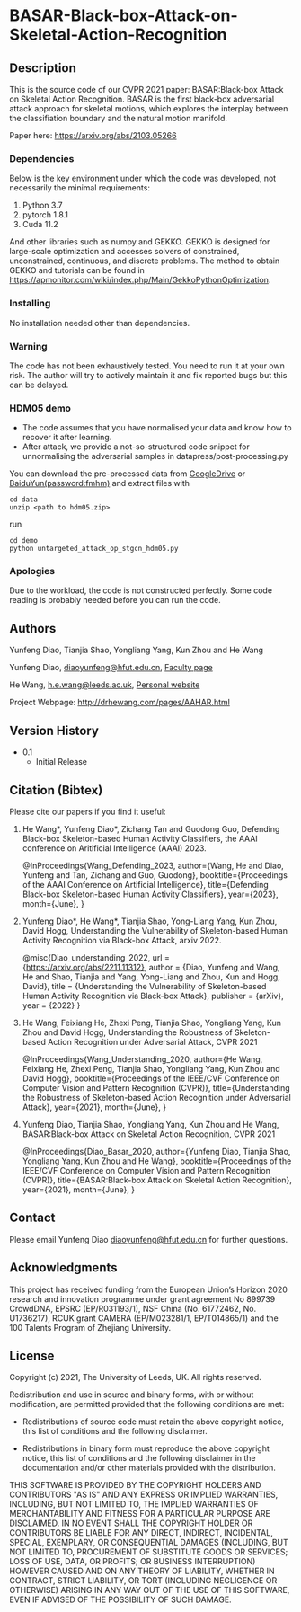 # BASAR-Black-box-Attack-on-Skeletal-Action-Recognition

## Description

This is the source code of our CVPR 2021 paper: BASAR:Black-box Attack on Skeletal Action Recognition. BASAR is the first black-box adversarial attack approach for skeletal motions, which explores the interplay between the classifiation boundary and the natural motion manifold.  

Paper here: https://arxiv.org/abs/2103.05266

### Dependencies

Below is the key environment under which the code was developed, not necessarily the minimal requirements:

1. Python 3.7
2. pytorch 1.8.1
3. Cuda 11.2

And other libraries such as numpy and GEKKO. GEKKO is designed for large-scale optimization and accesses solvers of constrained, unconstrained, continuous, and discrete problems. The method to obtain GEKKO and tutorials can be found in https://apmonitor.com/wiki/index.php/Main/GekkoPythonOptimization. 

### Installing
No installation needed other than dependencies.

### Warning
The code has not been exhaustively tested. You need to run it at your own risk. The author will try to actively maintain it and fix reported bugs but this can be delayed.

### HDM05 demo

* The code assumes that you have normalised your data and know how to recover it after learning.
* After attack, we provide a not-so-structured code snippet for unnormalising the adversarial samples in datapress/post-processing.py

You can download the pre-processed data from [GoogleDrive](https://drive.google.com/file/d/1LyD-jf3X20wBbhKu071AwDDYvzFN7wjT/view?usp=sharing) or [BaiduYun(password:fmhm)](https://pan.baidu.com/s/1Itb94YjwUVqZmM9HLW6U3g) and extract files with
``` 
cd data
unzip <path to hdm05.zip>
```
run 

``` 
cd demo
python untargeted_attack_op_stgcn_hdm05.py
```

### Apologies

Due to the workload, the code is not constructed perfectly. Some code reading is probably needed before you can run the code. 

## Authors

Yunfeng Diao, Tianjia Shao, Yongliang Yang, Kun Zhou and He Wang

Yunfeng Diao, diaoyunfeng@hfut.edu.cn, [Faculty page](http://faculty.hfut.edu.cn/diaoyunfeng/en/index.htm)

He Wang, h.e.wang@leeds.ac.uk, [Personal website](https://drhewang.com)

Project Webpage: http://drhewang.com/pages/AAHAR.html

## Version History
* 0.1
    * Initial Release

## Citation (Bibtex)
Please cite our papers if you find it useful:

1. He Wang*, Yunfeng Diao*, Zichang Tan and Guodong Guo, Defending Black-box Skeleton-based Human Activity Classifiers, the AAAI conference on Aritificial Intelligence (AAAI) 2023.
 
    @InProceedings{Wang_Defending_2023,
    author={Wang, He and Diao, Yunfeng and Tan, Zichang and Guo, Guodong},
    booktitle={Proceedings of the AAAI Conference on Artificial Intelligence},
    title={Defending Black-box Skeleton-based Human Activity Classifiers},
    year={2023},
    month={June},
    }
2.  Yunfeng Diao*, He Wang*, Tianjia Shao, Yong-Liang Yang, Kun Zhou, David Hogg, Understanding the Vulnerability of Skeleton-based Human Activity Recognition via Black-box Attack, arxiv 2022.
  
    @misc{Diao_understanding_2022,
    url = {https://arxiv.org/abs/2211.11312},
    author = {Diao, Yunfeng and Wang, He and Shao, Tianjia and Yang, Yong-Liang and Zhou, Kun and Hogg, David},
    title = {Understanding the Vulnerability of Skeleton-based Human Activity Recognition via Black-box Attack},
    publisher = {arXiv},
    year = {2022}
    }

3. He Wang, Feixiang He, Zhexi Peng, Tianjia Shao, Yongliang Yang, Kun Zhou and David Hogg, Understanding the Robustness of Skeleton-based Action Recognition under Adversarial Attack, CVPR 2021

    @InProceedings{Wang_Understanding_2020,
    author={He Wang, Feixiang He, Zhexi Peng, Tianjia Shao, Yongliang Yang, Kun Zhou and David Hogg},
    booktitle={Proceedings of the IEEE/CVF Conference on Computer Vision and Pattern Recognition (CVPR)},
    title={Understanding the Robustness of Skeleton-based Action Recognition under Adversarial Attack},
    year={2021},
    month={June},
    }

4. Yunfeng Diao, Tianjia Shao, Yongliang Yang, Kun Zhou and He Wang, BASAR:Black-box Attack on Skeletal Action Recognition, CVPR 2021

    @InProceedings{Diao_Basar_2020,
    author={Yunfeng Diao, Tianjia Shao, Yongliang Yang, Kun Zhou and He Wang},
    booktitle={Proceedings of the IEEE/CVF Conference on Computer Vision and Pattern Recognition (CVPR)},
    title={BASAR:Black-box Attack on Skeletal Action Recognition},
    year={2021},
    month={June},
    }


## Contact
Please email Yunfeng Diao diaoyunfeng@hfut.edu.cn for further questions.

## Acknowledgments
This project has received funding from the European Union’s Horizon 2020 research and innovation programme under grant agreement No 899739 CrowdDNA, EPSRC (EP/R031193/1), NSF China (No. 61772462, No. U1736217), RCUK grant CAMERA (EP/M023281/1, EP/T014865/1) and the 100 Talents Program of Zhejiang University.

## License

Copyright (c) 2021, The University of Leeds, UK.
All rights reserved.

Redistribution and use in source and binary forms, with or without
modification, are permitted provided that the following conditions are met:

* Redistributions of source code must retain the above copyright notice, this
  list of conditions and the following disclaimer.

* Redistributions in binary form must reproduce the above copyright notice,
  this list of conditions and the following disclaimer in the documentation
  and/or other materials provided with the distribution.

THIS SOFTWARE IS PROVIDED BY THE COPYRIGHT HOLDERS AND CONTRIBUTORS "AS IS"
AND ANY EXPRESS OR IMPLIED WARRANTIES, INCLUDING, BUT NOT LIMITED TO, THE
IMPLIED WARRANTIES OF MERCHANTABILITY AND FITNESS FOR A PARTICULAR PURPOSE ARE
DISCLAIMED. IN NO EVENT SHALL THE COPYRIGHT HOLDER OR CONTRIBUTORS BE LIABLE
FOR ANY DIRECT, INDIRECT, INCIDENTAL, SPECIAL, EXEMPLARY, OR CONSEQUENTIAL
DAMAGES (INCLUDING, BUT NOT LIMITED TO, PROCUREMENT OF SUBSTITUTE GOODS OR
SERVICES; LOSS OF USE, DATA, OR PROFITS; OR BUSINESS INTERRUPTION) HOWEVER
CAUSED AND ON ANY THEORY OF LIABILITY, WHETHER IN CONTRACT, STRICT LIABILITY,
OR TORT (INCLUDING NEGLIGENCE OR OTHERWISE) ARISING IN ANY WAY OUT OF THE USE
OF THIS SOFTWARE, EVEN IF ADVISED OF THE POSSIBILITY OF SUCH DAMAGE.

